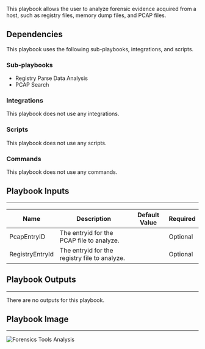 This playbook allows the user to analyze forensic evidence acquired from a host, such as registry files, memory dump files, and PCAP files.

## Dependencies
This playbook uses the following sub-playbooks, integrations, and scripts.

### Sub-playbooks
* Registry Parse Data Analysis
* PCAP Search

### Integrations
This playbook does not use any integrations.

### Scripts
This playbook does not use any scripts.

### Commands
This playbook does not use any commands.

## Playbook Inputs
---

| **Name** | **Description** | **Default Value** | **Required** |
| --- | --- | --- | --- |
| PcapEntryID | The entryid for the PCAP file to analyze. |  | Optional |
| RegistryEntryId | The entryid for the registry file to analyze. |  | Optional |

## Playbook Outputs
---
There are no outputs for this playbook.

## Playbook Image
---
![Forensics Tools Analysis](../../doc_files/Forensics_Tools_Analysis.png/n)

